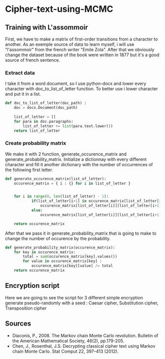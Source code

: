 # Cipher-text-using-MCMC
## Training with L'assommoir 
First, we have to make a matrix of first-order transitions from a character to another.
As an exemple source of data to learn myself, i will use "l'assommoir" from the french writer "Emile Zola". After that we obviously change the dataset because of the book were written in 1877 but it's a good source of french sentence.
### Extract data
I take it from a word document, so I use python-docx and lower every character with doc_to_list_of_letter function.
To better use i lower character and put it in a list.
```python
def doc_to_list_of_letter(doc_path) :
    doc = docx.Document(doc_path)
    
    list_of_letter = []
    for para in doc.paragraphs:
        list_of_letter += list(para.text.lower())
    return list_of_letter
```
### Create probability matrix
We make it with 2 function, generate_occurence_matrix and generate_probability_matrix. Initialize a dictionnay with every different character and fill it another dictionary with the number of occurrences of the following first letter.
```python
def generate_occurence_matrix(list_of_letter):
    occurence_matrix = { i : {} for i in list_of_letter }


    for i in range(0, len(list_of_letter) - 1):
            if(list_of_letter[i+1] in occurence_matrix[list_of_letter[i]]):
                occurence_matrix[list_of_letter[i]][list_of_letter[i+1]] += 1
            else:
                occurence_matrix[list_of_letter[i]][list_of_letter[i+1]] = 1

    return occurence_matrix
```
After that we pass it in generate_probability_matrix that is going to make to change the number of occurence by the probability.
```python
def generate_probability_matrix(occurence_matrix):
    for key in occurence_matrix:
        total = sum(occurence_matrix[key].values())
        for value in occurence_matrix[key] :
            occurence_matrix[key][value] /= total
    return occurence_matrix
```
## Encryption script
Here we are going to see the script for 3 different simple encryption generate pseudo-randomly with a seed : Caesar cipher, Substitution cipher, Transposition cipher
## Sources
* Diaconis, P., 2008. The Markov chain Monte Carlo revolution. Bulletin of the American Mathematical Society, 46(2), pp.179-205.
* Chen, J., Rosenthal, J.S. Decrypting classical cipher text using Markov chain Monte Carlo. Stat Comput 22, 397–413 (2012).


